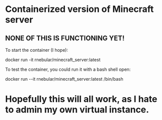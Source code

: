 # Containerized version of Minecraft server

## NONE OF THIS IS FUNCTIONING YET! ##

To start the container (I hope):

docker run -it rnebular/minecraft_server:latest

To test the container, you could run it with a bash shell open:

docker run --it rnebular/minecraft_server:latest /bin/bash

# Hopefully this will all work, as I hate to admin my own virtual instance.

